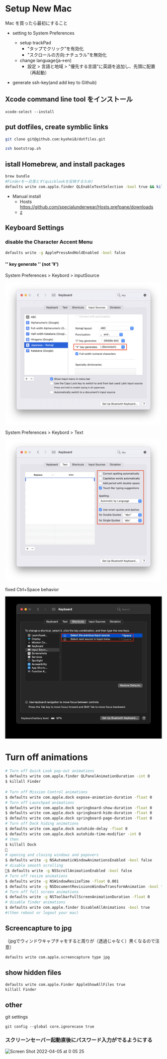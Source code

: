 # Setup New Mac

Mac を買ったら最初にすること

- setting to System Preferences

  - setup trackPad
    - "タップでクリック"を有効化
    - "スクロールの方向:ナチュラル"を無効化
  - change language(ja->en)
    - 設定 > 言語と地域 > "優先する言語"に英語を追加し、先頭に配置 （再起動）

- generate ssh-key(and add key to Github)

## Xcode command line tool をインストール

```
xcode-select --install
```

## put dotfiles, create symblic links

```sh
git clone git@github.com:kyohei8/dotfiles.git
```

```sh
zsh bootstrap.sh
```

## istall Homebrew, and install packages

```sh
brew bundle
#Finderを一旦落とす(quicklookを反映するため)
defaults write com.apple.finder QLEnableTextSelection -bool true && killall Finder
```

- Manual install
  - Hosts
    <https://github.com/specialunderwear/Hosts.prefpane/downloads>
  - [z](https://github.com/rupa/z)

## Keyboard Settings

### disable the Character Accent Menu

```sh
defaults write -g ApplePressAndHoldEnabled -bool false
```

#### '\' key generate '\' (not '¥')

System Preferences > Keybord > inputSource

![keyboard setting1](img/keyboard1.png)

System Preferences > Keybord > Text

![keyboard setting2](img/keyboard2.png)

fixed Ctrl+Space behavior

![keyboard setting3](img/keyboard3.jpg)

# Turn off animations

```bash
# Turn off Quick Look pop-out animations
$ defaults write com.apple.finder QLPanelAnimationDuration -int 0
$ killall Finder

# Turn off Mission Control animations
$ defaults write com.apple.dock expose-animation-duration -float 0
# Turn off Launchpad animations
$ defaults write com.apple.dock springboard-show-duration -float 0
$ defaults write com.apple.dock springboard-hide-duration -float 0
$ defaults write com.apple.dock springboard-page-duration -float 0
# Turn off Dock hiding animations
$ defaults write com.apple.dock autohide-delay -float 0
$ defaults write com.apple.dock autohide-time-modifier -int 0
# then
$ killall Dock

# opening and closing windows and popovers
$ defaults write -g NSAutomaticWindowAnimationsEnabled -bool false
# disable smooth scrolling
$ defaults write -g NSScrollAnimationEnabled -bool false
# Turn off resize animations
$ defaults write -g NSWindowResizeTime -float 0.001
$ defaults write -g NSDocumentRevisionsWindowTransformAnimation -bool false
# Turn off full screen animations
$ defaults write -g NSToolbarFullScreenAnimationDuration -float 0
# disable finder animations
$ defaults write com.apple.finder DisableAllAnimations -bool true
#(then reboot or logout your mac)
```

## Screencapture to jpg
（jpgでウィンドウキャプチャをすると周りが（透過じゃなく）黒くなるので注意）

```sh
defaults write com.apple.screencapture type jpg
```

## show hidden files

```
defaults write com.apple.Finder AppleShowAllFiles true
killall Finder
```

## other

git settings

```
git config --global core.ignorecase true
```

### スクリーンセーバー起動直後にパスワード入力がでるようにする

<img width="736" alt="Screen Shot 2022-04-05 at 0 05 25" src="https://user-images.githubusercontent.com/615774/161573967-a77b1d88-fad4-44c4-8e3c-5c404036113c.png">
